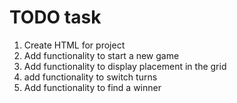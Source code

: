 # TODO task

1. Create HTML for project
2. Add functionality to start a new game
3. Add functionality to display placement in the grid
4. add functionality to switch turns
5. Add functionality to find a winner
